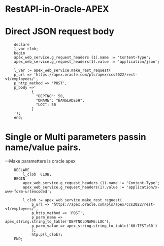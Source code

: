 # RestAPI-in-Oracle-APEX

# Direct JSON request body

        declare
        l_var clob;
        begin
        apex_web_service.g_request_headers (1).name := 'Content-Type';
        apex_web_service.g_request_headers(1).value := 'application/json';
        
        l_var := apex_web_service.make_rest_request(
        p_url => 'https://apex.oracle.com/pls/apex/ccs2022/rest-v1/employees/',
        p_http_method => 'POST',
        p_body =>'
                {
                  "DEPTNO": 50,
                  "DNAME": "BANGLADESH",
                  "LOC": 50
                }
        ');
        end;


# Single or Multi parameters passin  name/value pairs.
--Make parametters is oracle apex

        DECLARE
            l_clob 	CLOB;
        BEGIN
            apex_web_service.g_request_headers (1).name := 'Content-Type';
            apex_web_service.g_request_headers(1).value := 'application/x-www-form-urlencoded';
            
            l_clob := apex_web_service.make_rest_request(
                p_url => 'https://apex.oracle.com/pls/apex/ccs2022/rest-v1/employees/',
                p_http_method => 'POST',
                p_parm_name => apex_string.string_to_table('DEPTNO:DNAME:LOC'),
                p_parm_value => apex_string.string_to_table('60:TEST:60')
                );
                htp.p(l_clob);
        END;
